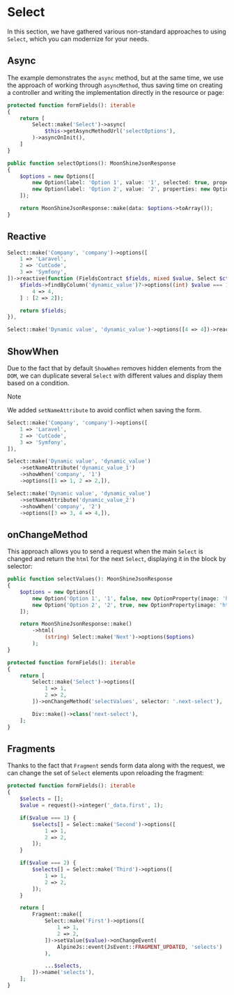 # Select

In this section, we have gathered various non-standard approaches to using `Select`, which you can modernize for your needs.

## Async

The example demonstrates the `async` method, but at the same time, we use the approach of working through `asyncMethod`, thus saving time on creating a controller and writing the implementation directly in the resource or page:

```php
protected function formFields(): iterable
{
    return [
        Select::make('Select')->async(
            $this->getAsyncMethodUrl('selectOptions'),
        )->asyncOnInit(),
    ]
}

public function selectOptions(): MoonShineJsonResponse
{
    $options = new Options([
        new Option(label: 'Option 1', value: '1', selected: true, properties: new OptionProperty(image: 'https://cutcode.dev/images/platforms/youtube.png')),
        new Option(label: 'Option 2', value: '2', properties: new OptionProperty(image: 'https://cutcode.dev/images/platforms/youtube.png')),
    ]);

    return MoonShineJsonResponse::make(data: $options->toArray());
}
```

## Reactive

```php
Select::make('Company', 'company')->options([
    1 => 'Laravel',
    2 => 'CutCode',
    3 => 'Symfony',
])->reactive(function (FieldsContract $fields, mixed $value, Select $ctx, array $values): FieldsContract {
    $fields->findByColumn('dynamic_value')?->options((int) $value === 1 ? [
        4 => 4,
    ] : [2 => 2]);

    return $fields;
}),

Select::make('Dynamic value', 'dynamic_value')->options([4 => 4])->reactive(),
```

## ShowWhen

Due to the fact that by default `ShowWhen` removes hidden elements from the `DOM`, we can duplicate several `Select` with different values and display them based on a condition.

> [!NOTE]
> We added `setNameAttribute` to avoid conflict when saving the form.

```php
Select::make('Company', 'company')->options([
    1 => 'Laravel',
    2 => 'CutCode',
    3 => 'Symfony',
]),

Select::make('Dynamic value', 'dynamic_value')
    ->setNameAttribute('dynamic_value_1')
    ->showWhen('company', '1')
    ->options([1 => 1, 2 => 2,]),

Select::make('Dynamic value', 'dynamic_value')
    ->setNameAttribute('dynamic_value_2')
    ->showWhen('company', '2')
    ->options([3 => 3, 4 => 4,]),
```

## onChangeMethod

This approach allows you to send a request when the main `Select` is changed and return the `html` for the next `Select`, displaying it in the block by selector:

```php
public function selectValues(): MoonShineJsonResponse
{
    $options = new Options([
        new Option('Option 1', '1', false, new OptionProperty(image: 'https://cutcode.dev/images/platforms/youtube.png')),
        new Option('Option 2', '2', true, new OptionProperty(image: 'https://cutcode.dev/images/platforms/youtube.png')),
    ]);

    return MoonShineJsonResponse::make()
        ->html(
            (string) Select::make('Next')->options($options)
        );
}

protected function formFields(): iterable
{
    return [
        Select::make('Select')->options([
            1 => 1,
            2 => 2,
        ])->onChangeMethod('selectValues', selector: '.next-select'),

        Div::make()->class('next-select'),
    ];
}
```

## Fragments

Thanks to the fact that `Fragment` sends form data along with the request, we can change the set of `Select` elements upon reloading the fragment:

```php
protected function formFields(): iterable
{
    $selects = [];
    $value = request()->integer('_data.first', 1);

    if($value === 1) {
        $selects[] = Select::make('Second')->options([
            1 => 1,
            2 => 2,
        ]);
    }

    if($value === 2) {
        $selects[] = Select::make('Third')->options([
            1 => 1,
            2 => 2,
        ]);
    }

    return [
        Fragment::make([
            Select::make('First')->options([
                1 => 1,
                2 => 2,
            ])->setValue($value)->onChangeEvent(
                AlpineJs::event(JsEvent::FRAGMENT_UPDATED, 'selects')
            ),

            ...$selects,
        ])->name('selects'),
    ];
}
```